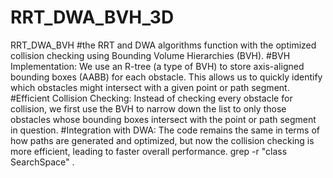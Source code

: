 # RRT_DWA_BVH_3D
RRT_DWA_BVH
#the RRT and DWA algorithms function with the optimized collision checking using Bounding Volume Hierarchies (BVH).
#BVH Implementation: We use an R-tree (a type of BVH) to store axis-aligned bounding boxes (AABB) for each obstacle. This allows us to quickly identify which obstacles might intersect with a given point or path segment.
#Efficient Collision Checking: Instead of checking every obstacle for collision, we first use the BVH to narrow down the list to only those obstacles whose bounding boxes intersect with the point or path segment in question.
#Integration with DWA: The code remains the same in terms of how paths are generated and optimized, but now the collision checking is more efficient, leading to faster overall performance.
grep -r "class SearchSpace" .
